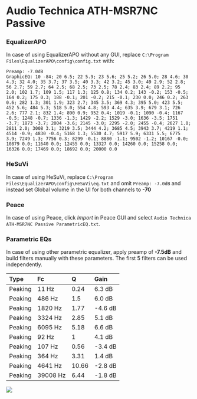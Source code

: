 # Audio Technica ATH-MSR7NC Passive

### EqualizerAPO
In case of using EqualizerAPO without any GUI, replace `C:\Program Files\EqualizerAPO\config\config.txt`
with:
```
Preamp: -7.0dB
GraphicEQ: 10 -84; 20 6.5; 22 5.9; 23 5.6; 25 5.2; 26 5.0; 28 4.6; 30 4.3; 32 4.0; 35 3.7; 37 3.5; 40 3.3; 42 3.2; 45 3.0; 49 2.9; 52 2.8; 56 2.7; 59 2.7; 64 2.5; 68 2.5; 73 2.5; 78 2.4; 83 2.4; 89 2.2; 95 2.0; 102 1.7; 109 1.5; 117 1.3; 125 0.8; 134 0.2; 143 -0.2; 153 -0.5; 164 0.2; 175 0.3; 188 -0.1; 201 -0.2; 215 -0.1; 230 0.0; 246 0.2; 263 0.6; 282 1.3; 301 1.9; 323 2.7; 345 3.5; 369 4.3; 395 5.0; 423 5.5; 452 5.6; 484 5.3; 518 5.0; 554 4.8; 593 4.4; 635 3.9; 679 3.1; 726 2.6; 777 2.1; 832 1.4; 890 0.9; 952 0.4; 1019 -0.1; 1090 -0.4; 1167 -0.5; 1248 -0.7; 1336 -1.3; 1429 -2.2; 1529 -3.0; 1636 -3.5; 1751 -3.7; 1873 -3.7; 2004 -3.6; 2145 -3.0; 2295 -2.0; 2455 -0.4; 2627 1.0; 2811 2.0; 3008 3.1; 3219 3.5; 3444 4.2; 3685 4.5; 3943 3.7; 4219 1.1; 4514 -0.9; 4830 -0.4; 5168 1.3; 5530 4.7; 5917 5.9; 6331 5.5; 6775 3.9; 7249 1.3; 7756 0.3; 8299 -0.1; 8880 -1.1; 9502 -1.2; 10167 -0.0; 10879 0.0; 11640 0.0; 12455 0.0; 13327 0.0; 14260 0.0; 15258 0.0; 16326 0.0; 17469 0.0; 18692 0.0; 20000 0.0
```

### HeSuVi
In case of using HeSuVi, replace `C:\Program Files\EqualizerAPO\config\HeSuVi\eq.txt` and omit `Preamp:
-7.0dB` and instead set Global volume in the UI for both channels to **-70**

### Peace
In case of using Peace, click *Import* in Peace GUI and select `Audio Technica ATH-MSR7NC Passive ParametricEQ.txt`.

### Parametric EQs
In case of using other parametric equalizer, apply preamp of **-7.5dB** and build filters manually with
these parameters. The first 5 filters can be used independently.

| Type    | Fc       |     Q | Gain    |
|:--------|:---------|:------|:--------|
| Peaking | 11 Hz    |  0.24 | 6.3 dB  |
| Peaking | 486 Hz   |  1.5  | 6.0 dB  |
| Peaking | 1820 Hz  |  1.77 | -4.6 dB |
| Peaking | 3324 Hz  |  2.85 | 5.1 dB  |
| Peaking | 6095 Hz  |  5.18 | 6.6 dB  |
| Peaking | 92 Hz    |  1    | 4.1 dB  |
| Peaking | 107 Hz   |  0.56 | -3.4 dB |
| Peaking | 364 Hz   |  3.31 | 1.4 dB  |
| Peaking | 4641 Hz  | 10.66 | -2.8 dB |
| Peaking | 39008 Hz |  6.44 | -1.8 dB |

![](https://raw.githubusercontent.com/jaakkopasanen/AutoEq/master/results/innerfidelity/sbaf-serious/Audio%20Technica%20ATH-MSR7NC%20Passive/Audio%20Technica%20ATH-MSR7NC%20Passive.png)